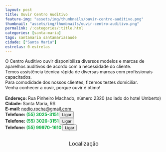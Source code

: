 ```yaml
---
layout: post
title: Ouvir Centro Auditivo
feature-img: "assets/img/thumbnails/ouvir-centro-auditivo.png"
thumbnail: "assets/img/thumbnails/ouvir-centro-auditivo.png"
permalink: /:categories/:title.html
categories: [santa-maria]
tags: santamaria santamariasaude
cidade: ["Santa Maria"]
estrelas: 0-estrelas
---
```

O Centro Auditivo ouvir disponibiliza diversos modelos e marcas de aparelhos auditivos de acordo com a necessidade do cliente.<!-- more --><br />
Temos assistência técnica rápida de diversas marcas com profissionais capacitados.<br />
Para comodidade dos nossos clientes, fizemos testes domiciliar.<br />
Venha conhecer a ouvir, porque ouvir é ótimo!<br />
 <br/>
<b>Endereço: </b>Rua Pinheiro Machado, número 2320 (ao lado do hotel Umberto)<br />
<b>Cidade: </b>Santa Maria, RS<br />
<b>E-mail: </b>nedio.rocha@gmail.com<br />
<b>Telefone: <span style="color: #00ab3a;">(55) 3025-3151</span> <a href="tel:5530253151"><button class="ligar">Ligar</button></a></b><br />
<b>Telefone: <span style="color: #00ab3a;">(55) 3026-3151</span> <a href="tel:5530263151"><button class="ligar">Ligar</button></a></b><br />
<b>Telefone: <span style="color: #00ab3a;">(55) 99970-1610</span> <a href="tel:55999701610"><button class="ligar">Ligar</button></a></b><br />
<br />
<style>
      #map {
        height: 400px;
        width: 100%;
       }
    </style>

<div style="font-size: larger; text-align: center;">
Localização</div>
<div id="map">
<script>
      function initMap() {
        var uluru = {lat: -29.6914021, lng: -53.8067673};
        var map = new google.maps.Map(document.getElementById('map'), {
          zoom: 17,
          center: uluru
        });
        var marker = new google.maps.Marker({
          position: uluru,
          map: map
        });
      }
    </script>
    <script async="" defer="" src="https://maps.googleapis.com/maps/api/js?key=AIzaSyDDc8SHLmOesJRaXCW0fZ2ST09W4s0ME5g&amp;callback=initMap">
    </script>
</div>
